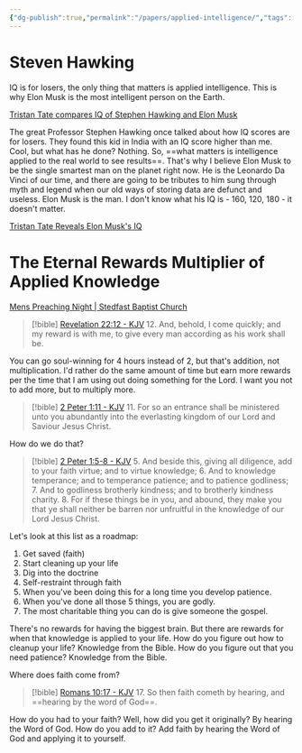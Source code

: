 ```yaml
---
{"dg-publish":true,"permalink":"/papers/applied-intelligence/","tags":["parenting","relationships"],"created":"Dec 29, 2023, 9:49 AM"}
---
```



# Steven Hawking

IQ is for losers, the only thing that matters is applied intelligence. This is why Elon Musk is the most intelligent person on the Earth.

[Tristan Tate compares IQ of Stephen Hawking and Elon Musk](https://www.youtube.com/shorts/ucXyV20uwxs)

The great Professor Stephen Hawking once talked about how IQ scores are for losers. They found this kid in India with an IQ score higher than me. Cool, but what has he done? Nothing. So, ==what matters is intelligence applied to the real world to see results==. That's why I believe Elon Musk to be the single smartest man on the planet right now. He is the Leonardo Da Vinci of our time, and there are going to be tributes to him sung through myth and legend when our old ways of storing data are defunct and useless. Elon Musk is the man. I don't know what his IQ is - 160, 120, 180 - it doesn't matter.

[Tristan Tate Reveals Elon Musk's IQ](https://www.youtube.com/shorts/DG5a_tP8T1c)
# The Eternal Rewards Multiplier of Applied Knowledge

[Mens Preaching Night | Stedfast Baptist Church](https://rumble.com/v44f625-mens-preaching-night-stedfast-baptist-church.html?start=6279)

> [!bible] [Revelation 22:12 - KJV](https://bible-api.com/Revelation+22:12?translation=kjv)
> 12. And, behold, I come quickly; and my reward
is with me, to give every man according as his work shall be.


You can go soul-winning for 4 hours instead of 2, but that's addition, not multiplication. I'd rather do the same amount of time but earn more rewards per the time that I am using out doing something for the Lord. I want you not to add more, but to multiply more.

> [!bible] [2 Peter 1:11 - KJV](https://bible-api.com/2+Peter+1:11?translation=kjv)
> 11. For so an entrance shall be ministered unto you abundantly into the everlasting kingdom of our Lord and Saviour Jesus Christ.

How do we do that?

> [!bible] [2 Peter 1:5-8 - KJV](https://bible-api.com/2+Peter+1:5-8?translation=kjv)
> 5. And beside this, giving all diligence, add to your faith virtue; and to virtue knowledge;
> 6. And to knowledge temperance; and to temperance patience; and to patience godliness;
> 7. And to godliness brotherly kindness; and to brotherly kindness charity.
> 8. For if these things be in you, and abound, they make you that ye shall neither be barren nor unfruitful in the knowledge of our Lord Jesus Christ.

Let's look at this list as a roadmap:
1. Get saved (faith)
2. Start cleaning up your life
3. Dig into the doctrine
4. Self-restraint through faith
5. When you've been doing this for a long time you develop patience.
6. When you've done all those 5 things, you are godly.
7. The most charitable thing you can do is give someone the gospel. 

There's no rewards for having the biggest brain. But there are rewards for when that knowledge is applied to your life. How do you figure out how to cleanup your life? Knowledge from the Bible. How do you figure out that you need patience? Knowledge from the Bible. 

Where does faith come from?

> [!bible] [Romans 10:17 - KJV](https://bible-api.com/Romans+10:17?translation=kjv)
> 17. So then faith cometh by hearing, and ==hearing by the word of God==.

How do you had to your faith? Well, how did you get it originally? By hearing the Word of God. How do you add to it? Add faith by hearing the Word of God and applying it to yourself. 